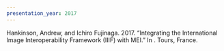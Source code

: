 ```yaml
---
presentation_year: 2017
---
```

Hankinson, Andrew, and Ichiro Fujinaga. 2017. “Integrating the International Image Interoperability Framework (IIIF) with MEI.” In . Tours, France.
